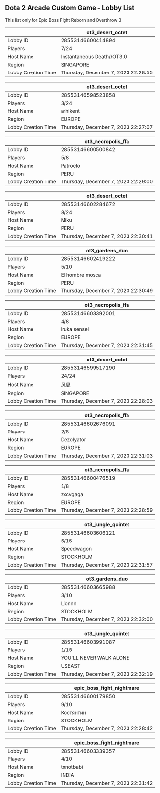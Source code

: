 ## Dota 2 Arcade Custom Game - Lobby List

This list only for Epic Boss Fight Reborn and Overthrow 3

|  | ot3_desert_octet |
| ------ | ------ |
| Lobby ID | 28553146600414894 |
| Players | 7/24 |
| Host Name | Instantaneous Death//OT3.0 |
| Region | SINGAPORE |
| Lobby Creation Time | Thursday, December 7, 2023 22:28:55 |


|  | ot3_desert_octet |
| ------ | ------ |
| Lobby ID | 28553146598523858 |
| Players | 3/24 |
| Host Name | arhikent |
| Region | EUROPE |
| Lobby Creation Time | Thursday, December 7, 2023 22:27:07 |


|  | ot3_necropolis_ffa |
| ------ | ------ |
| Lobby ID | 28553146600500842 |
| Players | 5/8 |
| Host Name | Patroclo |
| Region | PERU |
| Lobby Creation Time | Thursday, December 7, 2023 22:29:00 |


|  | ot3_desert_octet |
| ------ | ------ |
| Lobby ID | 28553146602284672 |
| Players | 8/24 |
| Host Name | Miku |
| Region | PERU |
| Lobby Creation Time | Thursday, December 7, 2023 22:30:41 |


|  | ot3_gardens_duo |
| ------ | ------ |
| Lobby ID | 28553146602419222 |
| Players | 5/10 |
| Host Name | El hombre mosca |
| Region | PERU |
| Lobby Creation Time | Thursday, December 7, 2023 22:30:49 |


|  | ot3_necropolis_ffa |
| ------ | ------ |
| Lobby ID | 28553146603392001 |
| Players | 4/8 |
| Host Name | iruka sensei |
| Region | EUROPE |
| Lobby Creation Time | Thursday, December 7, 2023 22:31:45 |


|  | ot3_desert_octet |
| ------ | ------ |
| Lobby ID | 28553146599517190 |
| Players | 24/24 |
| Host Name | 风显 |
| Region | SINGAPORE |
| Lobby Creation Time | Thursday, December 7, 2023 22:28:03 |


|  | ot3_necropolis_ffa |
| ------ | ------ |
| Lobby ID | 28553146602676091 |
| Players | 2/8 |
| Host Name | Dezolyator |
| Region | EUROPE |
| Lobby Creation Time | Thursday, December 7, 2023 22:31:03 |


|  | ot3_necropolis_ffa |
| ------ | ------ |
| Lobby ID | 28553146600476519 |
| Players | 1/8 |
| Host Name | zxcvgaga |
| Region | EUROPE |
| Lobby Creation Time | Thursday, December 7, 2023 22:28:59 |


|  | ot3_jungle_quintet |
| ------ | ------ |
| Lobby ID | 28553146603606121 |
| Players | 5/15 |
| Host Name | Speedwagon |
| Region | STOCKHOLM |
| Lobby Creation Time | Thursday, December 7, 2023 22:31:57 |


|  | ot3_gardens_duo |
| ------ | ------ |
| Lobby ID | 28553146603665988 |
| Players | 3/10 |
| Host Name | Lionnn |
| Region | STOCKHOLM |
| Lobby Creation Time | Thursday, December 7, 2023 22:32:00 |


|  | ot3_jungle_quintet |
| ------ | ------ |
| Lobby ID | 28553146603991087 |
| Players | 1/15 |
| Host Name | YOU'LL NEVER WALK ALONE |
| Region | USEAST |
| Lobby Creation Time | Thursday, December 7, 2023 22:32:19 |


|  | epic_boss_fight_nightmare |
| ------ | ------ |
| Lobby ID | 28553146600179850 |
| Players | 9/10 |
| Host Name | Костянтин |
| Region | STOCKHOLM |
| Lobby Creation Time | Thursday, December 7, 2023 22:28:42 |


|  | epic_boss_fight_nightmare |
| ------ | ------ |
| Lobby ID | 28553146603339357 |
| Players | 4/10 |
| Host Name | tonotbabi |
| Region | INDIA |
| Lobby Creation Time | Thursday, December 7, 2023 22:31:42 |


